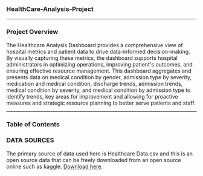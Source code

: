 ### HealthCare-Analysis-Project
---

### Project Overview
The Healthcare Analysis Dashboard provides a comprehensive view of hospital metrics and patient data to drive data-informed decision-making. By visually capturing these metrics, the dashboard supports hospital administrators in optimizing operations, improving patient's outcomes, and ensuring effective resource management. This dashboard aggregates and presents data on medical condition by gender, admission type by severity, medication and medical condition, discharge trends, admission trends, medical condition by severity,  and medical condition by admission type to identify trends, key areas for improvement and allowing for proactive measures and strategic resource planning to better serve patients and staff. 

---
### Table of Contents



### DATA SOURCES

The primary source of data used here is Healthcare Data.csv and this is an open source data that can be freely downloaded from an open source online such as kaggle. [Download here](http://www.kaggle.com).



